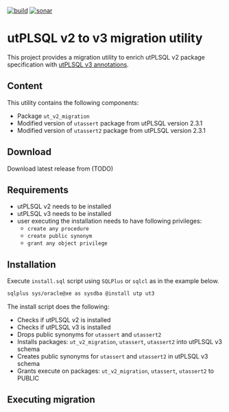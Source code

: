 [![build](https://img.shields.io/travis/utPLSQL/utPLSQL-v2-v3-bridge/master.svg?label=master%20branch)](https://travis-ci.org/utPLSQL/utPLSQL-v2-v3-bridge)
[![sonar](https://sonarqube.com/api/badges/gate?key=utPLSQL%3AutPLSQL-v2-v3-bridge)](https://sonarqube.com/dashboard/index?id=id=utPLSQL%3AutPLSQL-v2-v3-bridge)

# utPLSQL v2 to v3 migration utility

This project provides a migration utility to enrich utPLSQL v2 package specification with [utPLSQL v3 annotations](https://utplsql.github.io/utPLSQL/v3.0.0/userguide/annotations.html).

## Content

This utility contains the following components:

- Package `ut_v2_migration`
- Modified version of `utassert` package from utPLSQL version 2.3.1
- Modified version of `utassert2` package from utPLSQL version 2.3.1

## Download

Download latest release from (TODO) 

## Requirements

- utPLSQL v2 needs to be installed
- utPLSQL v3 needs to be installed
- user executing the installation needs to have following privileges:
   - `create any procedure`
   - `create public synonym`
   - `grant any object privilege`


## Installation

Execute `install.sql` script using `SQLPlus` or `sqlcl` as in the example below.
 
```bash
sqlplus sys/oracle@xe as sysdba @install utp ut3
```

The install script does the following:

- Checks if utPLSQL v2 is installed
- Checks if utPLSQL v3 is installed
- Drops public synonyms for `utassert` and `utassert2`  
- Installs packages: `ut_v2_migration`, `utassert`, `utassert2` into utPLSQL v3 schema
- Creates public synonyms for `utassert` and `utassert2` in utPLSQL v3 schema  
- Grants execute on packages: `ut_v2_migration`, `utassert`, `utassert2` to PUBLIC

## Executing migration

